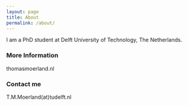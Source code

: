 ```yaml
---
layout: page
title: About
permalink: /about/
---
```


I am a PhD student at Delft University of Technology, The Netherlands. 

### More Information

thomasmoerland.nl

### Contact me
T.M.Moerland(at)tudelft.nl
